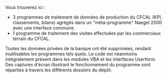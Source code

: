 Vous trouverez ici :
- 3 programmes de traitement de données de production du CFCAL (KPI, classements, bilans) agrégés dans un "méta-programme" Naegel 2000 avec une interface commune.
- 1 programme de traitement des visites effectuées par les commerciaux terrain du CFCAL.

Toutes les données privées de la banque ont été supprimées, rendant inutilisables les programmes tels quels. Le code est néanmoins intégralement présent dans les modules VBA et les interfaces Userform.
Des captures d'écran illustrant le fonctionnement du programme sont réparties à travers les différents dossiers du dépôt.
